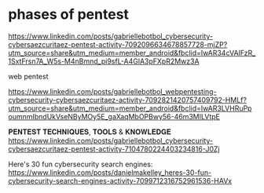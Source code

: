 
# phases of pentest
https://www.linkedin.com/posts/gabriellebotbol_cybersecurity-cybersaezcuritaez-pentest-activity-7092096634678857728-mjZP?utm_source=share&utm_medium=member_android&fbclid=IwAR34cVAIFzR_1SxtFrsn7A_W5s-M4nBmnd_pi9sfL-A4GlA3pFXpR2Mwz3A

web pentest

https://www.linkedin.com/posts/gabriellebotbol_webpentesting-cybersecurity-cybersaezcuritaez-activity-7092821420757409792-HMLf?utm_source=share&utm_medium=member_android&fbclid=IwAR3LVHRuPpoumnmIbndUkVseNByMOy5E_gaXaqMbOPBwy56-46m3MILVtpE



𝐏𝐄𝐍𝐓𝐄𝐒𝐓 𝐓𝐄𝐂𝐇𝐍𝐈𝐐𝐔𝐄𝐒, 𝐓𝐎𝐎𝐋𝐒 & 𝐊𝐍𝐎𝐖𝐋𝐄𝐃𝐆𝐄
https://www.linkedin.com/posts/gabriellebotbol_cybersecurity-cybersaezcuritaez-pentest-activity-7104780224403234816-J0Zj



Here's 30 fun cybersecurity search engines:
https://www.linkedin.com/posts/danielmakelley_heres-30-fun-cybersecurity-search-engines-activity-7099712316752961536-HAVx